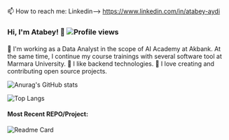 

📫 How to reach me: Linkedin--> https://www.linkedin.com/in/atabey-aydi

### Hi, I'm Atabey! 👋 ![Profile views](https://gpvc.arturio.dev/Libldeaera)

#### 
🔭 I'm working as a Data Analyst in the scope of AI Academy at Akbank. At the same time, I continue my course trainings with several software tool at Marmara University. 
🌱 I like backend technologies.
🤔 I love creating and contributing open source projects.

![Anurag's GitHub stats](https://github-readme-stats.vercel.app/api?username=Libldeaera&show_icons=true&theme=dark&count_private=FALSE)

![Top Langs](https://github-readme-stats.vercel.app/api/top-langs/?username=Libldeaera&layout=compact&show_icons=true&theme=red)

#### Most Recent REPO/Project:

![Readme Card](https://github-readme-stats.vercel.app/api/pin/?username=Libldeaera&repo=Python-Training-For-Cybersecurity&show_owner=TRUE&show_icons=true&theme=blue)

